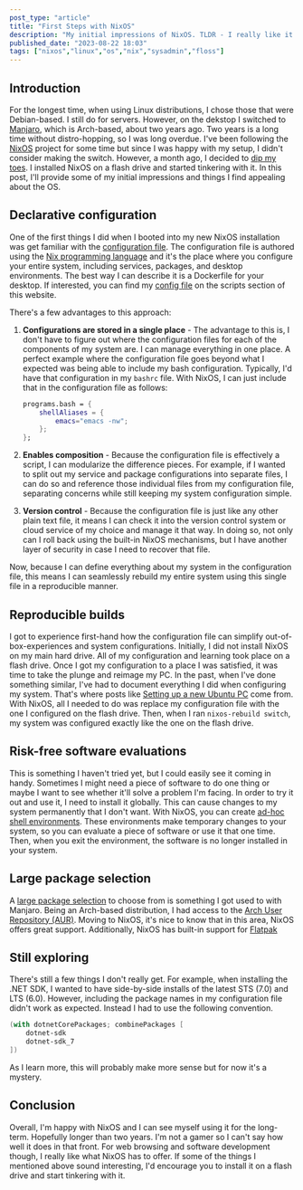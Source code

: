 ```yaml
---
post_type: "article" 
title: "First Steps with NixOS"
description: "My initial impressions of NixOS. TLDR - I really like it!"
published_date: "2023-08-22 18:03"
tags: ["nixos","linux","os","nix","sysadmin","floss"]
---
```


## Introduction

For the longest time, when using Linux distributions, I chose those that were Debian-based. I still do for servers. However, on the dekstop I switched to [Manjaro](https://manjaro.org/), which is Arch-based, about two years ago. Two years is a long time without distro-hopping, so I was long overdue. I've been following the [NixOS](https://nixos.org/) project for some time but since I was happy with my setup, I didn't consider making the switch. However, a month ago, I decided to [dip my toes](/feed/maybe-switching-nixos/). I installed NixOS on a flash drive and started tinkering with it. In this post, I'll provide some of my initial impressions and things I find appealing about the OS.

## Declarative configuration

One of the first things I did when I booted into my new NixOS installation was get familiar with the [configuration file](https://nixos.wiki/wiki/Overview_of_the_NixOS_Linux_distribution#Declarative_Configuration). The configuration file is authored using the [Nix programming language](https://nix.dev/tutorials/first-steps/nix-language) and it's the place where you configure your entire system, including services, packages, and desktop environments. The best way I can describe it is a Dockerfile for your desktop. If interested, you can find my [config file](/snippets/nixos-configuration/) on the scripts section of this website. 


There's a few advantages to this approach:

1. **Configurations are stored in a single place** - The advantage to this is, I don't have to figure out where the configuration files for each of the components of my system are. I can manage everything in one place. A perfect example where the configuration file goes beyond what I expected was being able to include my bash configuration. Typically, I'd have that configuration in my `bashrc` file. With NixOS, I can just include that in the configuration file as follows:


    ```nix
    programs.bash = {
        shellAliases = {
            emacs="emacs -nw";
        };
    };
    ```

1. **Enables composition** - Because the configuration file is effectively a script, I can modularize the difference pieces. For example, if I wanted to split out my service and package configurations into separate files, I can do so and reference those individual files from my configuration file, separating concerns while still keeping my system configuration simple. 
1. **Version control** - Because the configuration file is just like any other plain text file, it means I can check it into the version control system or cloud service of my choice and manage it that way. In doing so, not only can I roll back using the built-in NixOS mechanisms, but I have another layer of security in case I need to recover that file. 

Now, because I can define everything about my system in the configuration file, this means I can seamlessly rebuild my entire system using this single file in a reproducible manner.

## Reproducible builds

I got to experience first-hand how the configuration file can simplify out-of-box-experiences and system configurations. Initially, I did not install NixOS on my main hard drive. All of my configuration and learning took place on a flash drive. Once I got my configuration to a place I was satisfied, it was time to take the plunge and reimage my PC. In the past, when I've done something similar, I've had to document everything I did when configuring my system. That's where posts like [Setting up a new Ubuntu PC](/posts/setting-up-new-ubuntu-pc/) come from. With NixOS, all I needed to do was replace my configuration file with the one I configured on the flash drive. Then, when I ran `nixos-rebuild switch`, my system was configured exactly like the one on the flash drive. 

## Risk-free software evaluations

This is something I haven't tried yet, but I could easily see it coming in handy. Sometimes I might need a piece of software to do one thing or maybe I want to see whether it'll solve a problem I'm facing. In order to try it out and use it, I need to install it globally. This can cause changes to my system permanently that I don't want. With NixOS, you can create [ad-hoc shell environments](https://nix.dev/tutorials/first-steps/ad-hoc-shell-environments#ad-hoc-shell-environments). These environments make temporary changes to your system, so you can evaluate a piece of software or use it that one time. Then, when you exit the environment, the software is no longer installed in your system.

## Large package selection

A [large package selection](https://search.nixos.org/packages) to choose from is something I got used to with Manjaro. Being an Arch-based distribution, I had access to the [Arch User Repository (AUR)](https://aur.archlinux.org/). Moving to NixOS, it's nice to know that in this area, NixOS offers great support. Additionally, NixOS has built-in support for [Flatpak](https://nixos.wiki/wiki/Flatpak)

## Still exploring

There's still a few things I don't really get. For example, when installing the .NET SDK, I wanted to have side-by-side installs of the latest STS (7.0) and LTS (6.0). However, including the package names in my configuration file didn't work as expected. Instead I had to use the following convention.

```nix
(with dotnetCorePackages; combinePackages [
    dotnet-sdk
    dotnet-sdk_7
])
```

As I learn more, this will probably make more sense but for now it's a mystery. 

## Conclusion

Overall, I'm happy with NixOS and I can see myself using it for the long-term. Hopefully longer than two years. I'm not a gamer so I can't say how well it does in that front. For web browsing and software development though, I really like what NixOS has to offer. If some of the things I mentioned above sound interesting, I'd encourage you to install it on a flash drive and start tinkering with it. 